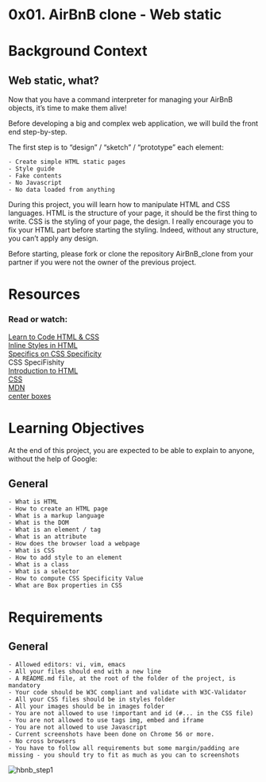 # 0x01. AirBnB clone - Web static

# Background Context
## Web static, what?

Now that you have a command interpreter for managing your AirBnB objects, it’s time to make them alive!

Before developing a big and complex web application, we will build the front end step-by-step.

The first step is to “design” / “sketch” / “prototype” each element:

	- Create simple HTML static pages
	- Style guide
	- Fake contents
	- No Javascript
	- No data loaded from anything

During this project, you will learn how to manipulate HTML and CSS languages. HTML is the structure of your page, it should be the first thing to write. CSS is the styling of your page, the design. I really encourage you to fix your HTML part before starting the styling. Indeed, without any structure, you can’t apply any design.

Before starting, please fork or clone the repository AirBnB_clone from your partner if you were not the owner of the previous project.

# Resources
### Read or watch:

[Learn to Code HTML & CSS](https://learn.shayhowe.com/html-css/)<br>
[Inline Styles in HTML](https://www.codecademy.com/article/html-inline-styles)<br>
[Specifics on CSS Specificity](https://css-tricks.com/specifics-on-css-specificity/)<br>
CSS SpeciFishity<br>
[Introduction to HTML](https://developer.mozilla.org/en-US/docs/Learn/HTML/Introduction_to_HTML)<br>
[CSS](https://developer.mozilla.org/en-US/docs/Learn/CSS)<br>
[MDN](https://developer.mozilla.org/en-US/)<br>
[center boxes](https://css-tricks.com/centering-css-complete-guide/)<br>

# Learning Objectives

At the end of this project, you are expected to be able to explain to anyone, without the help of Google:

## General

	- What is HTML
	- How to create an HTML page
	- What is a markup language
	- What is the DOM
	- What is an element / tag
	- What is an attribute
	- How does the browser load a webpage
	- What is CSS
	- How to add style to an element
	- What is a class
	- What is a selector
	- How to compute CSS Specificity Value
	- What are Box properties in CSS

# Requirements

## General

	- Allowed editors: vi, vim, emacs
	- All your files should end with a new line
	- A README.md file, at the root of the folder of the project, is mandatory
	- Your code should be W3C compliant and validate with W3C-Validator
	- All your CSS files should be in styles folder
	- All your images should be in images folder
	- You are not allowed to use !important and id (#... in the CSS file)
	- You are not allowed to use tags img, embed and iframe
	- You are not allowed to use Javascript
	- Current screenshots have been done on Chrome 56 or more.
	- No cross browsers
	- You have to follow all requirements but some margin/padding are missing - you should try to fit as much as you can to screenshots

![hbnb_step1](https://github.com/islam-solaiman/AirBnB_clone/assets/64030452/d87b4d78-a4bf-42fd-8e85-b65f81fd835d)
